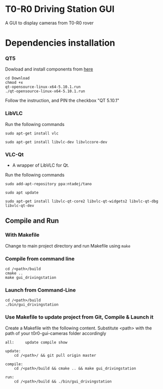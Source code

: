 # T0-R0 Driving Station GUI

A GUI to display cameras from T0-R0 rover

# Dependencies installation
### QT5
  Dowload and install components from <a href="https://download.qt.io/official_releases/qt/5.10/5.10.1/">here</a>

<code>cd Download  </code> <br> <code>chmod +x qt-opensource-linux-x64-5.10.1.run</code> <br> <code>./qt-opensource-linux-x64-5.10.1.run </code>  <br>

<h> Follow the instruction, and PIN the checkbox "QT 5.10.1" </h>

### LibVLC

Run the following commands
```
sudo apt-get install vlc
```
```
sudo apt-get install libvlc-dev libvlccore-dev
```

### VLC-Qt

- A wrapper of LibVLC for Qt.

Run the following commands
```
sudo add-apt-repository ppa:ntadej/tano
```
```
sudo apt update
```
```
sudo apt-get install libvlc-qt-core2 libvlc-qt-widgets2 libvlc-qt-dbg libvlc-qt-dev
```

## Compile and Run

### With Makefile

Change to main project directory and run Makefile using <code>make</code>

### Compile from command line
```
cd /<path>/build
cmake ..
make gui_drivingstation
```

### Launch from Command-Line
```
cd /<path>/build
./bin/gui_drivingstation
```

### Use Makefile to update project from Git, Compile & Launch it

Create a Makefile with the following content. Substitute \<path\> with the path of your t0r0-gui-cameras folder accordingly
```
all:	 update	compile	show

update:
	cd /<path>/ && git pull origin master

compile:
	cd /<path>/build && cmake .. && make gui_drivingstation

run:
	cd /<path>/build && ./bin/gui_drivingstation
```

